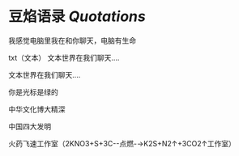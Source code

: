 # 豆焰语录 *Quotations*

<panel-view title="BeanFlame对话">

<chat-message nickname="豆焰大爷" :avatar="$withBase('/beanflame.png')">我感觉电脑里我在和你聊天，电脑有生命</chat-message>

<chat-message nickname="豆焰大爷" :avatar="$withBase('/beanflame.png')">txt（文本）  文本世界在我们聊天....</chat-message>

<chat-message nickname="豆焰大爷" :avatar="$withBase('/beanflame.png')">文本世界在我们聊天....</chat-message>

<chat-message nickname="冰凌" :avatar="$withBase('/bingling.png')">你是光标是绿的</chat-message>


<chat-message nickname="豆焰大爷" :avatar="$withBase('/beanflame.png')">中华文化博大精深</chat-message>

<chat-message nickname="豆焰大爷" :avatar="$withBase('/beanflame.png')">中国四大发明</chat-message>

<chat-message nickname="豆焰大爷" :avatar="$withBase('/beanflame.png')">火药飞速工作室（2KNO3+S+3C--点燃-→K2S+N2↑+3CO2↑工作室）</chat-message>


</panel-view>

